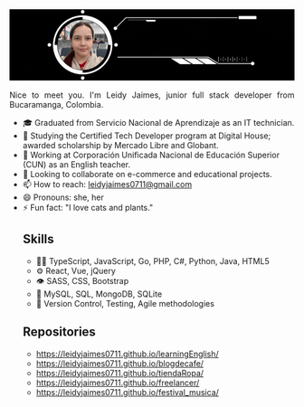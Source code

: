 <img src="https://raw.githubusercontent.com/leidyjaimes0711/leidyjaimes0711/main/banner%20github.gif" alt="" title=""/>


<p align="justify">
Nice to meet you. I'm Leidy Jaimes, junior full stack developer from Bucaramanga, Colombia.

</p>

<ul>
<li> 🎓 Graduated from Servicio Nacional de Aprendizaje as an IT technician.</li>
<li>🌱 Studying the Certified Tech Developer program at Digital House; awarded scholarship by Mercado Libre and Globant.</li>
<li>🔭 Working at Corporación Unificada Nacional de Educación Superior (CUN) as an English teacher.</li>
<li>👯 Looking to collaborate on e-commerce and educational projects.</li>
<li> 📫 How to reach: <a href="mailto: leidyjaimes0711@gmail.com">leidyjaimes0711@gmail.com</a></li>
<li>😄 Pronouns: she, her</li>
<li>⚡ Fun fact: "I love cats and plants."</li>

## Skills
- 👨‍💻 TypeScript, JavaScript, Go, PHP, C#, Python, Java, HTML5
- ⚙️ React, Vue, jQuery
- 👁️ SASS, CSS, Bootstrap
- 💽 MySQL, SQL, MongoDB, SQLite
- 🧠 Version Control, Testing, Agile methodologies

## Repositories
- https://leidyjaimes0711.github.io/learningEnglish/
- https://leidyjaimes0711.github.io/blogdecafe/
- https://leidyjaimes0711.github.io/tiendaRopa/
- https://leidyjaimes0711.github.io/freelancer/
- https://leidyjaimes0711.github.io/festival_musica/
  


